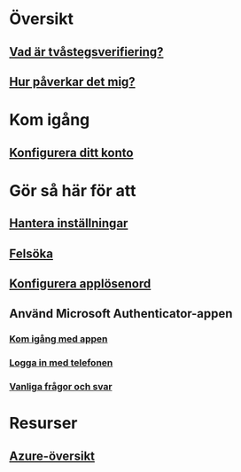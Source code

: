 

# Översikt


## [Vad är tvåstegsverifiering?](multi-factor-authentication-end-user.md)


## [Hur påverkar det mig?](multi-factor-authentication-end-user-signin.md)



# Kom igång


## [Konfigurera ditt konto](multi-factor-authentication-end-user-first-time.md)



# Gör så här för att


## [Hantera inställningar](multi-factor-authentication-end-user-manage-settings.md)


## [Felsöka](multi-factor-authentication-end-user-troubleshoot.md)


## [Konfigurera applösenord](multi-factor-authentication-end-user-app-passwords.md)


## Använd Microsoft Authenticator-appen


### [Kom igång med appen](microsoft-authenticator-app-how-to.md)


### [Logga in med telefonen](microsoft-authenticator-app-phone-signin-faq.md)


### [Vanliga frågor och svar](microsoft-authenticator-app-faq.md)



# Resurser


## [Azure-översikt](https://azure.microsoft.com/roadmap/)
